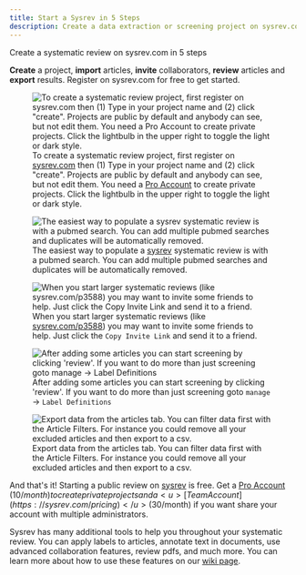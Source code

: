 ```yaml
---
title: Start a Sysrev in 5 Steps
description: Create a data extraction or screening project on sysrev.com.  
---
```

Create a systematic review on sysrev.com in 5 steps

**Create** a project, **import** articles, **invite** collaborators,
**review** articles and **export** results. Register on sysrev.com for
free to get started.

<figure>
<img src="https://sysrev-docs.s3.amazonaws.com/_posts/blog/content/images/2019/06/create-1.svg" class="kg-image" alt="To create a systematic review project, first register on sysrev.com then (1) Type in your project name and (2) click &quot;create&quot;. Projects are public by default and anybody can see, but not edit them. You need a Pro Account to create private projects. Click the lightbulb in the upper right to toggle the light or dark style." /><figcaption aria-hidden="true">To create a systematic review project, first register on <a href="https://sysrev.com">sysrev.com</a> then (1) Type in your project name and (2) click "create". Projects are public by default and anybody can see, but not edit them. You need a <a href="https://sysrev.com/pricing">Pro Account</a> to create private projects. Click the lightbulb in the upper right to toggle the light or dark style.</figcaption>
</figure>

<figure>
<img src="https://sysrev-docs.s3.amazonaws.com/_posts/blog/content/images/2019/06/import-1.svg" class="kg-image" alt="The easiest way to populate a sysrev systematic review is with a pubmed search. You can add multiple pubmed searches and duplicates will be automatically removed." /><figcaption aria-hidden="true">The easiest way to populate a <a href="https://sysrev.com">sysrev</a> systematic review is with a pubmed search. You can add multiple pubmed searches and duplicates will be automatically removed.</figcaption>
</figure>

<figure>
<img src="https://sysrev-docs.s3.amazonaws.com/_posts/blog/content/images/2019/06/Invite.svg" class="kg-image" alt="When you start larger systematic reviews (like sysrev.com/p3588) you may want to invite some friends to help. Just click the Copy Invite Link and send it to a friend." /><figcaption aria-hidden="true">When you start larger systematic reviews (like <a href="https://sysrev.com/p/3588">sysrev.com/p3588</a>) you may want to invite some friends to help. Just click the <code>Copy Invite Link</code> and send it to a friend.</figcaption>
</figure>

<figure>
<img src="https://sysrev-docs.s3.amazonaws.com/_posts/blog/content/images/2019/06/review.svg" class="kg-image" alt="After adding some articles you can start screening by clicking &#39;review&#39;. If you want to do more than just screening goto manage → Label Definitions" /><figcaption aria-hidden="true">After adding some articles you can start screening by clicking 'review'. If you want to do more than just screening goto <code>manage</code> → <code>Label Definitions</code></figcaption>
</figure>

<figure>
<img src="https://sysrev-docs.s3.amazonaws.com/_posts/blog/content/images/2019/06/export-3.svg" class="kg-image" alt="Export data from the articles tab. You can filter data first with the Article Filters. For instance you could remove all your excluded articles and then export to a csv." /><figcaption aria-hidden="true">Export data from the articles tab. You can filter data first with the Article Filters. For instance you could remove all your excluded articles and then export to a csv.</figcaption>
</figure>

And that's it! Starting a public review on [sysrev](https://sysrev.com)
is free. Get a <u>[Pro Account](https://sysrev.com/pricing)</u> ($10 /
month) to create private projects and a <u>[Team
Account](https://sysrev.com/pricing)</u> ($30/month) if you want share
your account with multiple administrators.

Sysrev has many additional tools to help you throughout your systematic
review. You can apply labels to articles, annotate text in documents,
use advanced collaboration features, review pdfs, and much more. You can
learn more about how to use these features on our [wiki
page](https://github.com/sysrev/Sysrev_Documentation/wiki).

